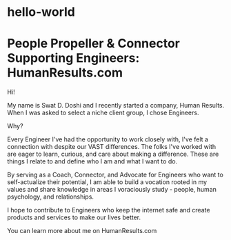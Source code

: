 # hello-world
People Propeller & Connector Supporting Engineers:  HumanResults.com 
=======
Hi!  

My name is Swat D. Doshi and I recently started a company, Human Results.  
When I was asked to select a niche client group, I chose Engineers.

Why?  

Every Engineer I've had the opportunity to work closely with, I've felt a connection with despite our VAST differences.  The folks I've worked with are eager to learn, curious, and care about making a difference.  These are things I relate to and define who I am and what I want to do. 

By serving as a Coach, Connector, and Advocate for Engineers who want to self-actualize their potential, I am able to build a vocation rooted in my values and share knowledge in areas I voraciously study - people, human psychology, and relationships.

I hope to contribute to Engineers who keep the internet safe and create products and services to make our lives better.  

You can learn more about me on HumanResults.com
